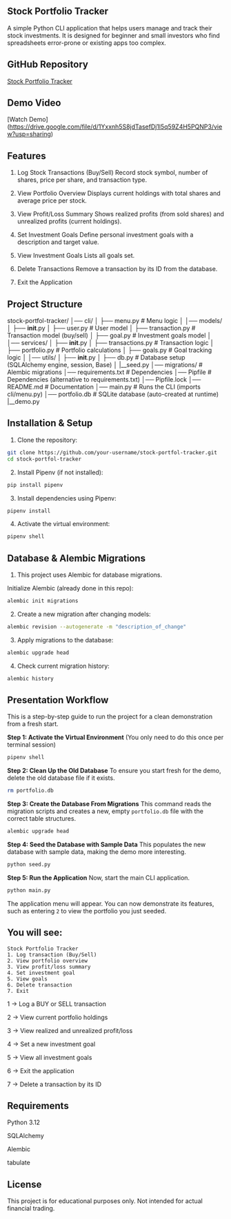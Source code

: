 ## Stock Portfolio Tracker

A simple Python CLI application that helps users manage and track their stock investments.
It is designed for beginner and small investors who find spreadsheets error-prone or existing apps too complex.

## GitHub Repository

[Stock Portfolio Tracker](https://github.com/your-username/stock-portfol-tracker)


## Demo Video

[Watch Demo] (https://drive.google.com/file/d/1Yxxnh5S8jdTasefDj1l5q59Z4H5PQNP3/view?usp=sharing)


## Features

1. Log Stock Transactions (Buy/Sell)
Record stock symbol, number of shares, price per share, and transaction type.

2. View Portfolio Overview
Displays current holdings with total shares and average price per stock.

3. View Profit/Loss Summary
Shows realized profits (from sold shares) and unrealized profits (current holdings).

4. Set Investment Goals
Define personal investment goals with a description and target value.

5. View Investment Goals
Lists all goals set.

6. Delete Transactions
Remove a transaction by its ID from the database.

7. Exit the Application

## Project Structure

stock-portfol-tracker/
│── cli/
│   ├── menu.py          # Menu logic
│
│── models/
│   ├── __init__.py
│   ├── user.py          # User model
│   ├── transaction.py   # Transaction model (buy/sell)
│   ├── goal.py          # Investment goals model
│
│── services/
│   ├── __init__.py
│   ├── transactions.py  # Transaction logic
│   ├── portfolio.py     # Portfolio calculations
│   ├── goals.py         # Goal tracking logic
│
│── utils/
│   ├── __init__.py
│   ├── db.py            # Database setup (SQLAlchemy engine, session, Base)
│
|__seed.py
│── migrations/          # Alembic migrations
│── requirements.txt     # Dependencies
│── Pipfile              # Dependencies (alternative to requirements.txt)
│── Pipfile.lock
│── README.md            # Documentation
│── main.py              # Runs the CLI (imports cli/menu.py)
│── portfolio.db         # SQLite database (auto-created at runtime)
|__demo.py

## Installation & Setup

1. Clone the repository:

```bash
git clone https://github.com/your-username/stock-portfol-tracker.git
cd stock-portfol-tracker
```

2. Install Pipenv (if not installed):

```bash
pip install pipenv
```

3. Install dependencies using Pipenv:

```bash
pipenv install
```

4. Activate the virtual environment:

```bash
pipenv shell
```


## Database & Alembic Migrations

1. This project uses Alembic for database migrations.

Initialize Alembic (already done in this repo):

```bash
alembic init migrations
```

2. Create a new migration after changing models:

```bash
alembic revision --autogenerate -m "description_of_change"
```

3. Apply migrations to the database:

```bash
alembic upgrade head
```

4. Check current migration history:

```bash
alembic history
```

## Presentation Workflow

This is a step-by-step guide to run the project for a clean demonstration from a fresh start.

**Step 1: Activate the Virtual Environment**
(You only need to do this once per terminal session)
```bash
pipenv shell
```

**Step 2: Clean Up the Old Database**
To ensure you start fresh for the demo, delete the old database file if it exists.
```bash
rm portfolio.db
```

**Step 3: Create the Database From Migrations**
This command reads the migration scripts and creates a new, empty `portfolio.db` file with the correct table structures.
```bash
alembic upgrade head
```

**Step 4: Seed the Database with Sample Data**
This populates the new database with sample data, making the demo more interesting.
```bash
python seed.py
```

**Step 5: Run the Application**
Now, start the main CLI application.
```bash
python main.py
```
The application menu will appear. You can now demonstrate its features, such as entering `2` to view the portfolio you just seeded.

## You will see:

```
Stock Portfolio Tracker
1. Log transaction (Buy/Sell)
2. View portfolio overview
3. View profit/loss summary
4. Set investment goal
5. View goals
6. Delete transaction
7. Exit
```

1 → Log a BUY or SELL transaction

2 → View current portfolio holdings

3 → View realized and unrealized profit/loss

4 → Set a new investment goal

5 → View all investment goals

6 → Exit the application

7 → Delete a transaction by its ID

## Requirements

Python 3.12

SQLAlchemy

Alembic

tabulate

## License

This project is for educational purposes only.
Not intended for actual financial trading.